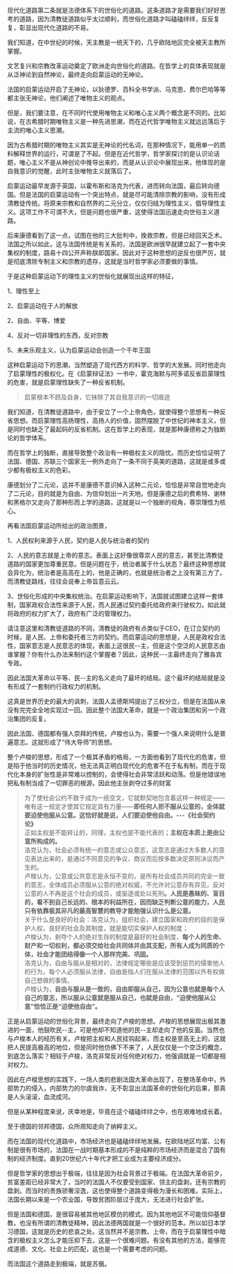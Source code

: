<p>现代化道路第二条就是法德体系下的世俗化的道路。这条道路才是需要我们好好思考的道路，因为清教徒道路似乎太过顺利，而世俗化道路才叫磕磕绊绊，反反复复，彰显出现代化道路的不易。</p><p>我们知道，在中世纪的时候，天主教是一统天下的，几乎欧陆地区完全被天主教所掌握。</p><p>文艺复兴和宗教改革运动奠定了欧洲走向世俗化的道路。在哲学上的具体表现就是从泛神论到自然神论，最终走向启蒙运动的无神论。</p><p>法国的启蒙运动开启了无神论，以狄德罗、百科全书学派、马克思、费尔巴哈等等都主张无神论，他们阐述了唯物主义的观点。</p><p>但是，我们要注意，在不同时代使用唯物主义和唯心主义两个概念是不同的。比如说，在古希腊时期唯物主义是一种先进思潮，而在近代哲学唯物主义就远远落后于主流的唯心主义思潮。</p><p>因为古希腊时期的唯物主义其实是无神论的代名词，在那种情况下，能用单一的质料解释世界的运行，可谓是了不起。但是在近代哲学，哲学家探讨的是认识论话题，唯心主义不是从神创论中推导出来的，而是从认识论中展现出来，他体现的是自我意识的觉醒，此时主张唯物主义就落后了。</p><p>启蒙运动最早发源于英国，以霍布斯和洛克为代表，进而转向法国，最后转向德国。但是法国的启蒙运动有一个突出特点，就是尽可能清除宗教的影响，没有形成清教徒传统。将原来宗教和自然界的二元分立，仅仅归结为理性主义，倡导理性主义。这项工作不可谓不大，但是问题也很严重，这使得法国迅速走向世俗主义道路。</p><p>后来康德看到了这一点，试图在他的三大批判中，挽救宗教，但是已经回天乏术。法国之所以如此，这与法国传统是有关系的，法国是欧洲很早就建立起了一套中央集权的制度，路易十四公开声称朕即国家。因此对于这种思想的逆反也很严厉，就是彻底清除专制主义和宗教的遗存，这就是当时哲学家必须要做的事情。</p><p>于是这种启蒙运动下的理性主义的世俗化就展现出这样的特征，</p><p>1、理性至上</p><p>2、启蒙运动在于人的解放</p><p>2、自由、平等、博爱</p><p>4、反对一切非理性的东西，反对宗教</p><p>5、未来乐观主义，认为启蒙运动会创造一个千年王国</p><p>这种启蒙运动下的思潮，当然塑造了现代西方的科学、哲学的大发展。同时他走向了启蒙理性的极权化。在《启蒙辩证法》一书中，霍克海默与阿多诺反省启蒙理性的危害，就是启蒙理性缺失了一种反省机制。</p><blockquote>启蒙根本不顾及自身，它抹除了其自我意识的一切痕迹</blockquote><p>我们知道，在清教徒道路中，由于安立了一个上帝角色，就使得整个思想有一种反省思想。而启蒙理性高扬理性，高扬人的价值，固然摆脱了中世纪的神本主义，但是同时也缺乏了最起码的反省机制。这在哲学上的表现，就是那种康德称之为独断论的哲学体系。</p><p>而在哲学上的独断，直接导致整个政治有一种极权主义的隐忧。而历史恰恰证明了法国、德国、苏联三个国家无一例外走向了一条不同于英美的道路，这就是或多或少都有极权主义的色彩。</p><p>康德划分了二元论，这并不是康德不意识掉入这种二元论，恰恰是非常自觉地走向了二元论，目的就是为自由、为信仰划出一片天地。但是康德之后的费希特、谢林和黑格尔又走向了那种形而上学的道路，这就是以一个独断的视角，尊崇理性为核心。</p><p>再看法国启蒙运动所给出的政治图景，</p><p>1、人民权利来源于人民，契约是人民与统治者的契约</p><p>2、人民的意志就是上帝的意志。表面上这好像很尊崇人民的意志，甚至比清教徒道路的国家更加尊重民意。但是问题在于，统治者属于什么状态？最终这种思想就会异化为，统治者是高高在上的，他是正确的，也就是统治者之上没有第三方了。而清教徒路线，往往会说奉上帝旨意云云。</p><p>3、世俗化形成的中央集权统治。在启蒙运动影响下，法国就试图建立这样一套体制，国家政权合法性来源于人民，而人民通过契约委托给政府来行驶权力。如此就将政府的权力扩大了，政府有广泛的管理权力。</p><p>请注意这里和清教徒道路的不同，清教徒的政府有点类似于CEO，在订立契约的时候，是人民、上帝和委托者三方的契约。而启蒙运动的思想是，人民是政权合法性，国家意志是人民意志的体现，表面上这很民--主，但是这个空泛的人民意志由谁掌握？你有什么办法来制约这个掌握者？因此，这种民---主最终走向了雅各宾专政。</p><p>因此法国大革命以平等、民--主的名义走向了最坏的结局。这个最坏的结局就是没有形成了一套制约行政权力的机制。</p><p>这真是世界历史的最大的讽刺，法国人孟德斯鸠提出了三权分立，但是在法国从来没有完完全全地实现过一回。因此整个法国大革命，就是一个政治集团和另一个政治集团的反复。</p><p>因此法国、德国都有强人崇拜的传统，卢梭也认为，需要一个强人来说明什么是普遍意志。这就形成了“伟大导师”的思想。</p><p>整个卢梭的思想，形成了一个极其矛盾的格局，一方面他看到了现代化的危害，但是陷于他当时的历史情况，他无法真正明白现代化的危害不在于私有制，而在于现代化本身的扩张性是非常难以控制的，会使得社会非常活跃和动荡。但是他错误地把私有制当成了一切罪恶的根源，因此他主张剥夺过多的财富</p><blockquote>为了使社会公约不致于成为一纸空文，它就默契地包含着这样一种规定——唯有这一规定才使其它规定具有力量——<b>即任何人拒不服从公意的，全体就要迫使他服从公意。这恰好就是说，人们要迫使他自由。---《社会契约论》</b><br>正如主权是不能转让的，同理，主权也是不能代表的；<b>主权在本质上是由公意所构成的。</b><br>洛克认为，社会必须有统一的意志或公众意志，这意志是通过大多数人的意见表达出来的，是通过不同意见的争议、商议而后按多数决定原则决议而产生的。<br>卢梭认为，公意或公共意志是永恒不变的，是所有社会成员共同的完全一致的意志，全体成员必须服从公意的绝对权威，不允许对公意存有异见，反对公意的人不再是这个社会的成员，或驱逐或处以死刑<b>。人民是愚昧的、盲目的，看不到自己长远的、根本的利益所在，因而缺乏判断公意的能力，人民只有依靠极其非凡的最高智慧的教导才能勉强认识什么是公意。</b><br>关于什么是良好的社会：洛克认为，组织社会，建立国家和政府的目的是保护人权，良好的社会及其制度，就是能切实保护人权的制度；<br>卢梭认为，剥夺个人的绝对生存的制度是最好的社会制度，<b>每个人的生命、财产和一切权利，都必须交给社会共同体并由其支配，所有人成为同质的个体，社会才能团结得像一个人那样完美、巩固。</b><br>洛克认为，自由与服从是相对的，法律规定哪些是应该受到惩罚的侵害他人的行为，每个人必须服从法律，自由是指人们在服从法律的范围以外有权做自己想做的事情。<br>卢梭认为，<b>自由与服从是一致的，自由即服从自己，因为公意也就是每个人自己的意志，所以服从公意就是服从自己，也就是自由，“迫使他服从公意”恰恰正是“迫使他自由”。</b></blockquote><p>正是从启蒙运动的世俗化背景，最终走向了卢梭的思想。卢梭的思想展现出极其激进的一面，他鼓吹民--主，可是他却不知道他的民--主却走向了他的反面。当然也与卢梭本人的经历有关。卢梭把主权和人民挂钩起来，而主权是至高无上的，这就把人民提高极高的地位，但是同时他仿佛下不来了，人民仅仅是一个空泛的概念，到底怎么落实？相较于卢梭，洛克非常反对任何绝对权力，他强调就是一切都是相对权力。</p><p>因此在卢梭思想的实践下，一场人类的悲剧法国大革命出现了，在整场革命中，外部势力的侵入，内部势力的尔虞我诈，无不彰显出法国革命的世俗化的后果，那真是人头滚滚，血流成河。</p><p>但是从某种程度来说，庆幸地是，毕竟在这个磕磕绊绊之中，也在艰难地成长着。</p><p>至于德国的邻邦德国，众所周知走向了纳粹主义。</p><p>而在法国的现代化道路中，市场经济也是磕磕绊绊地发展。在欧陆地区均富、公有制是很有市场的，法国在一战时期基本形成的不是纯粹的市场经济而是混合了国有制的经济制度。直到20世纪六十年代才把工业成为主要经济成分。</p><p>但是哲学家的思想出于极端，往往是因为社会背景过于极端。在法国大革命前夕，贫富差距已经非常大了，当时的法国人不仅要受到国家、领主的盘剥，还有宗教的盘剥。而当时的贵族骄奢淫逸，这也使得整个道路变得极为漫长和困难。实际上，法国长期以来是一个农业国，导致贫困阶层过于庞大，无法进行社会扩张。</p><p>但是法国和德国，是很容易被其他地区模仿的模式。因为其他地区不可能信仰基督教，也没有所谓的清教徒精神，因此法德两国就是一个很好的范本。所以如日本学习德国，这就是历史的悲哀之处。这当然并不是宗教、上帝，而在于启蒙理性中暗含的极权主义怎么才能压抑下去，这是一个很难问题。有没有其他的方法，能够完成道德、文化、社会上的匹配，这也是一个需要考虑的问题。</p><p>而法国这个道路走到极端，就是苏俄。</p><p></p><p></p><p></p>